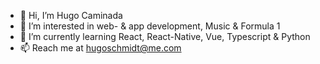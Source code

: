 - 👋 Hi, I’m Hugo Caminada
- 👀 I’m interested in web- & app development, Music & Formula 1
- 🌱 I’m currently learning  React, React-Native, Vue, Typescript & Python 
- 📫 Reach me at hugoschmidt@me.com

<!---
Hugocaminada/Hugocaminada is a ✨ special ✨ repository because its `README.md` (this file) appears on your GitHub profile.
You can click the Preview link to take a look at your changes.
--->
